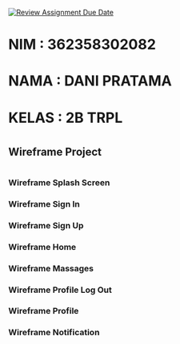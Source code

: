 [![Review Assignment Due Date](https://classroom.github.com/assets/deadline-readme-button-22041afd0340ce965d47ae6ef1cefeee28c7c493a6346c4f15d667ab976d596c.svg)](https://classroom.github.com/a/a4gt0nSc)
# NIM : 362358302082
# NAMA : DANI PRATAMA
# KELAS : 2B TRPL

#

## Wireframe Project
#
### Wireframe Splash Screen

### Wireframe Sign In

### Wireframe Sign Up

### Wireframe Home

### Wireframe Massages

### Wireframe Profile Log Out

### Wireframe Profile

### Wireframe Notification
